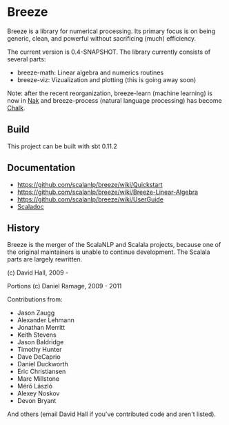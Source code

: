 # Breeze 

Breeze is a library for numerical processing. Its primary focus is on being generic, clean, and powerful without sacrificing (much) efficiency.

The current version is 0.4-SNAPSHOT. The library currently consists of several parts: 

* breeze-math: Linear algebra and numerics routines
* breeze-viz: Vizualization and plotting (this is going away soon)

Note: after the recent reorganization, breeze-learn (machine learning) is now in [Nak](https://github.com/scalanlp/nak) and breeze-process (natural language processing) has become [Chalk](https://github.com/scalanlp/chalk).

## Build

This project can be built with sbt 0.11.2

## Documentation

* https://github.com/scalanlp/breeze/wiki/Quickstart
* https://github.com/scalanlp/breeze/wiki/Breeze-Linear-Algebra
* https://github.com/scalanlp/breeze/wiki/UserGuide
* [Scaladoc](http://www.scalanlp.org/api/#breeze.package)


## History

Breeze is the merger of the ScalaNLP and Scalala projects, because  one of the original maintainers is unable to continue development. The Scalala parts are largely rewritten.

(c) David Hall, 2009 -

Portions (c) Daniel Ramage, 2009 - 2011

Contributions from:

* Jason Zaugg <retronym>
* Alexander Lehmann <afwlehmann>
* Jonathan Merritt <lancelet>
* Keith Stevens <fozziethebeat>
* Jason Baldridge <jasonbaldridge>
* Timothy Hunter <tjhunter>
* Dave DeCaprio <DaveDeCaprio>
* Daniel Duckworth <duckworthd>
* Eric Christiansen <emchristiansen>
* Marc Millstone <splittingfield>
* Mérő László <laci37>
* Alexey Noskov <alno>
* Devon Bryant <devonbryant>

And others (email David Hall if you've contributed code and aren't listed).

